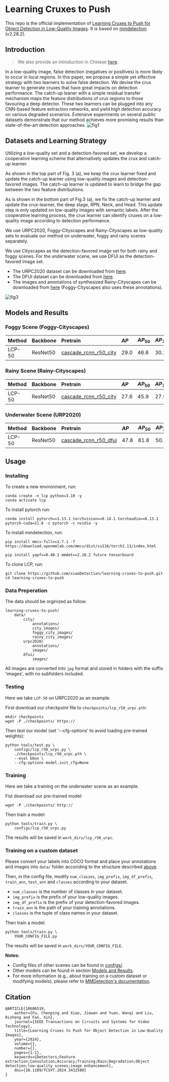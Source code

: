 # Learning Cruxes to Push
This repo is the official implementation of [Learning Cruxes to Push for Object Detection in
Low-Quality Images](https://ieeexplore.ieee.org/abstract/document/10606519). It is based on [mmdetection](https://github.com/open-mmlab/mmdetection/tree/2.x) (v2.28.2).
## Introduction
> We also provide an introduction in Chinese [here](https://zhuanlan.zhihu.com/p/710798636).

In a low-quality image, false detection (negatives or positives) is more likely to occur in local regions. In this paper, we propose a simple yet effective strategy with
two learners to solve false detection. We devise the crux
learner to generate cruxes that have great impacts on detection
performance. The catch-up leaner with a simple residual transfer
mechanism maps the feature distributions of crux regions to those
favouring a deep detector. These two learners can be plugged into
any CNN-based feature extraction networks, and yield high detection accuracy on various
degraded scenarios. Extensive experiments on several public
datasets demonstrate that our method achieves more promising
results than state-of-the-art detection approaches.
![fig1](./assets/fig1.jpg)
## Datasets and Learning Strategy
Utilizing a low-quality set and a detection-favored set, we develop a cooperative learning scheme that alternatively
updates the crux and catch-up learner.

As shown in the top part of Fig. 3 (a), we keep the crux
learner fixed and update the catch-up learner using low-quality images and detection-favored images. The
catch-up learner is updated to learn to bridge the gap between the
two feature distributions.

As is shown in the bottom part of Fig.3 (a), we fix the catch-up learner and update the crux-learner, the deep stage, RPN, Neck, and Head. This update step is only updated on low-quality images with semantic labels. After the cooperative learning process, the crux learner can
identify cruxes on a low-quality image according to detection performance. 

We use URPC2020, Foggy-Cityscapes and Rainy-Cityscapes as low-quality sets to evaluate our method on underwater, foggy and rainy scenes separately. 

We use Cityscapes as the detection-favored image set for both rainy and foggy scenes. For the underwater scene, we use DFUI as the detection-favored image set.

- The URPC2020 dataset can be downloaded from [here]().
- The DFUI dataset can be downloaded from [here]().
- The images and annotations of synthesized Rainy-Cityscapes can be downloaded from [here]() (Foggy-Cityscapes also uses these annotations).


![fig3](./assets/fig3.jpg)
## Models and Results
### Foggy Scene (Foggy-Cityscapes)
|Method|Backbone|Pretrain|$AP$|$AP_{50}$|$AP_{75}$|Model|
|:-|:-|:-|:-|:-|:-|:-|
|LCP-50|ResNet50|[cascade_rcnn_r50_city]()|29.0|46.6|30.2|[lcp_r50_foggy_city]()|

### Rainy Scene (Rainy-Cityscapes)
|Method|Backbone|Pretrain|$AP$|$AP_{50}$|$AP_{75}$|Model|
|:-|:-|:-|:-|:-|:-|:-|
|LCP-50|ResNet50|[cascade_rcnn_r50_city]()|27.6|45.9|27.9|[lcp_r50_rainy_city]()|

### Underwater Scene (URP2020)
|Method|Backbone|Pretrain|$AP$|$AP_{50}$|$AP_{75}$|Model|
|:-|:-|:-|:-|:-|:-|:-|
|LCP-50|ResNet50|[cascade_rcnn_r50_dfui]()|47.8|81.8|50.3|[lcp_r50_urpc]()|

## Usage
### Installing
To create a new environment, run:
```shell
conda create -n lcp python=3.10 -y
conda activate lcp
```
To install pytorch run:
```shell
conda install pytorch==1.13.1 torchvision==0.14.1 torchaudio==0.13.1 pytorch-cuda=11.6 -c pytorch -c nvidia -y
```
To install mmdetection, run:
```shell
pip install mmcv-full==1.7.1 -f https://download.openmmlab.com/mmcv/dist/cu116/torch1.13/index.html 

pip install yapf==0.40.1 mmdet==2.28.2 future tensorboard
```
To clone LCP, run:
```shell
git clone https://github.com/xiaoDetection/learning-cruxes-to-push.git
cd learning-cruxes-to-push
```
### Data Preperation
The data should be orginized as follow:
```
learning-cruxes-to-push/
    data/
        city/
            annotations/
            city_images/
            foggy_city_images/
            rainy_city_images/
        urpc2020/
            annotations/
            images/
        dfui/
            images/
```
All images are converted into `jpg` format and stored in folders with the suffix 'images', with no subfolders included.


### Testing
Here we take `LCP-50` on URPC2020 as an example.

First download our checkpoint file to `checkpoints/lcp_r50_urpc.pth`:
```shell
mkdir checkpoints
wget -P ./checkpoints/ https://
```
Then test our model (set '--cfg-options' to avoid loading pre-trained weights):
```shell
python tools/test.py \
    configs/lcp_r50_urpc.py \
    ./checkpoints/lcp_r50_urpc.pth \
    --eval bbox \
    --cfg-options model.init_cfg=None
```
### Training
Here we take a training on the  underwater scene as an example.

Fist download our pre-trained model:
```shell
wget -P ./checkpoints/ http://
```
Then train a model:
```shell
python tools/train.py \
    configs/lcp_r50_urpc.py
```

The results will be saved in `work_dirs/lcp_r50_urpc`. 

### Training on a custom dataset
Please convert your labels into COCO format and place your annotations and images into `data/` folder accoriding to the structure described [above](#data-preperation).

Then, in the config file, modify `num_classes`, `img_prefix`, `img_df_prefix`, `train_ann`, `test_ann` and `classes` according to your dataset.
- `num_classes` is the number of classes in your dataset.
- `img_prefix` is the prefix of your  low-quality images.
- `img_df_prefix` is the prefix of your detection-favored images.
- `train_ann` is the path of your training annotations.
- `classes` is the tuple of class names in your dataset.

Then train a model:
```shell
python tools/train.py \
    YOUR_CONFIG_FILE.py
```

The results will be saved in `work_dirs/YOUR_CONFIG_FILE`.

**Notes:**
- Config files of other scenes can be found in [configs/](configs/).
- Other models can be found in section [Models and Results](#models-and-results).
- For more information (e.g., about training on a custom dataset or modifying models), please refer to [MMDetection's documentation](https://mmdetection.readthedocs.io/en/v2.28.2/).

## Citation
```
@ARTICLE{10606519,
    author={Fu, Chenping and Xiao, Jiewen and Yuan, Wanqi and Liu, Risheng and Fan, Xin},
    journal={IEEE Transactions on Circuits and Systems for Video Technology}, 
    title={Learning Cruxes to Push for Object Detection in Low-Quality Images}, 
    year={2024},
    volume={},
    number={},
    pages={1-1},
    keywords={Detectors;Feature extraction;Convolution;Accuracy;Training;Rain;Degradation;Object detection;low-quality scenes;image enhancement},
    doi={10.1109/TCSVT.2024.3432580}
}
```